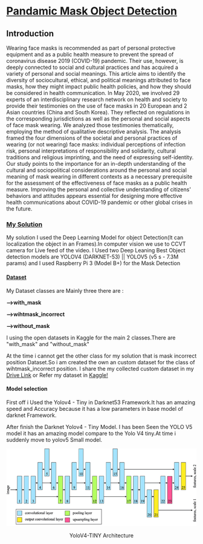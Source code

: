 <!DOCTYPE html>
<html>
    <h1><u>Pandamic Mask Object Detection</u></h1>
    <h2>Introduction</h2>
    <p>Wearing face masks is recommended as part of personal protective equipment and as a public health measure to prevent the spread of coronavirus disease 2019 (COVID-19) pandemic. Their use, however, is deeply connected to social and cultural practices and has acquired a variety of personal and social meanings. This article aims to identify the diversity of sociocultural, ethical, and political meanings attributed to face masks, how they might impact public health policies, and how they should be considered in health communication. In May 2020, we involved 29 experts of an interdisciplinary research network on health and society to provide their testimonies on the use of face masks in 20 European and 2 Asian countries (China and South Korea). They reflected on regulations in the corresponding jurisdictions as well as the personal and social aspects of face mask wearing. We analyzed those testimonies thematically, employing the method of qualitative descriptive analysis. The analysis framed the four dimensions of the societal and personal practices of wearing (or not wearing) face masks: individual perceptions of infection risk, personal interpretations of responsibility and solidarity, cultural traditions and religious imprinting, and the need of expressing self-identity. Our study points to the importance for an in-depth understanding of the cultural and sociopolitical considerations around the personal and social meaning of mask wearing in different contexts as a necessary prerequisite for the assessment of the effectiveness of face masks as a public health measure. Improving the personal and collective understanding of citizens' behaviors and attitudes appears essential for designing more effective health communications about COVID-19 pandemic or other global crises in the future. </p>
    <h3><u>My Solution</u></h3>
    <p>My solution I used the Deep Learning Model for object Detection(It can localization the object in an Frames).In computer vision we use to CCVT camera for Live feed of the video. I Used two Deep Leaning Best Object detection models are YOLOV4 (DARKNET-53)  || YOLOV5 (v5 s - 7.3M params) and I used Raspberry Pi 3 (Model B+) for the Mask Detection </p>
    <h4><u><b>Dataset</b></u></h4>
    <p>My Dataset classes are Mainly three there are :</p>
    <p><b>-->with_mask</b></p>
    <p><b>-->wihtmask_incorrect</b></p> 
    <p><b>-->without_mask</b></p>
    <p>I using  the open datasets in Kaggle for the main 2 classes.There are "with_mask" and  "without_mask"</p>
    <p>At the time i cannot get the other class for my solution that is mask incorrect position Dataset.So i am created the own an custom dataset for the class of wihtmask_incorrect position. I share the my collected custom dataset in my  <a href="https://drive.google.com/drive/folders/1zk9HYyKZD7Klu2l4pX1m03AqB6OO9ibw?usp=sharing">Drive Link</a> or Refer my dataset in <a href="https://www.w3schools.com">Kaggle!</a></p>
<h4> Model selection </h4>
<p>First off i Used the Yolov4 - Tiny in Darknet53 Framework.It has an amazing speed and Accuracy because it has a low parameters in base model of darknet Framework.</p>
<p>After finish the Darknet Yolov4 - Tiny Model. I has been Seen the YOLO V5 model it has an amazing model compare to the Yolo V4 tiny.At time i suddenly move to yolov5 Small model.</p>
<img src="https://github.com/Balasubramaniam077/Mask_object-detection/blob/main/scr/yolov4-tiny%20.png" alt="yolov4-tiny">
<center>
  <p>YoloV4-TINY Architecture</p>
</center>
</html>
